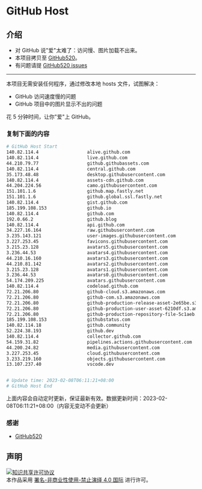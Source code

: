 # GitHub Host
## 介绍
- 对 GitHub 说"爱"太难了：访问慢、图片加载不出来。
- 本项目拷贝至 [GitHub520](https://github.com/521xueweihan/GitHub520)。
- 有问题请提 [GitHub520 issues](https://github.com/521xueweihan/GitHub520/issues/new)

---

本项目无需安装任何程序，通过修改本地 hosts 文件，试图解决：
- GitHub 访问速度慢的问题
- GitHub 项目中的图片显示不出的问题

花 5 分钟时间，让你"爱"上 GitHub。

### 复制下面的内容
```bash
# GitHub Host Start
140.82.114.4                  alive.github.com
140.82.114.4                  live.github.com
44.210.79.77                  github.githubassets.com
140.82.114.4                  central.github.com
35.173.48.48                  desktop.githubusercontent.com
140.82.114.4                  assets-cdn.github.com
44.204.224.56                 camo.githubusercontent.com
151.101.1.6                   github.map.fastly.net
151.101.1.6                   github.global.ssl.fastly.net
140.82.114.4                  gist.github.com
185.199.108.153               github.io
140.82.114.4                  github.com
192.0.66.2                    github.blog
140.82.114.4                  api.github.com
34.227.16.164                 raw.githubusercontent.com
3.235.143.121                 user-images.githubusercontent.com
3.227.253.45                  favicons.githubusercontent.com
3.215.23.128                  avatars5.githubusercontent.com
3.236.44.53                   avatars4.githubusercontent.com
44.210.16.160                 avatars3.githubusercontent.com
44.210.81.142                 avatars2.githubusercontent.com
3.215.23.128                  avatars1.githubusercontent.com
3.236.44.53                   avatars0.githubusercontent.com
54.174.209.225                avatars.githubusercontent.com
140.82.114.4                  codeload.github.com
72.21.206.80                  github-cloud.s3.amazonaws.com
72.21.206.80                  github-com.s3.amazonaws.com
72.21.206.80                  github-production-release-asset-2e65be.s3.amazonaws.com
72.21.206.80                  github-production-user-asset-6210df.s3.amazonaws.com
72.21.206.80                  github-production-repository-file-5c1aeb.s3.amazonaws.com
185.199.108.153               githubstatus.com
140.82.114.18                 github.community
52.224.38.193                 github.dev
140.82.114.4                  collector.github.com
54.159.31.82                  pipelines.actions.githubusercontent.com
44.200.24.82                  media.githubusercontent.com
3.227.253.45                  cloud.githubusercontent.com
3.233.219.160                 objects.githubusercontent.com
13.107.237.40                 vscode.dev


# Update time: 2023-02-08T06:11:21+08:00
# GitHub Host End

```
上面内容会自动定时更新，保证最新有效。数据更新时间：2023-02-08T06:11:21+08:00（内容无变动不会更新）

### 感谢

- [GitHub520](https://github.com/521xueweihan/GitHub520)

## 声明
<a rel="license" href="https://creativecommons.org/licenses/by-nc-nd/4.0/deed.zh"><img alt="知识共享许可协议" style="border-width: 0" src="https://licensebuttons.net/l/by-nc-nd/4.0/88x31.png"></a><br>本作品采用 <a rel="license" href="https://creativecommons.org/licenses/by-nc-nd/4.0/deed.zh">署名-非商业性使用-禁止演绎 4.0 国际</a> 进行许可。